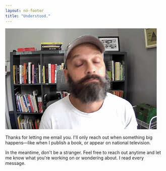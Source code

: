 ```yaml
---
layout: no-footer
title: "Understood."
---
```


![gif of me deferring to your better judgement](/images/all-good.gif)

Thanks for letting me email you. I'll only reach out when something big happens—like when I publish a book, or appear on national television.

In the meantime, don't be a stranger. Feel free to reach out anytime and let me know what you're working on or wondering about. I read every message.
